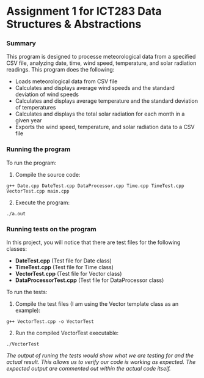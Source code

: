 # Assignment 1 for ICT283 Data Structures & Abstractions

### Summary
This program is designed to processe meteorological data from a specified CSV file, analyzing date, time, wind speed, temperature, and solar radiation readings. This program does the following:
- Loads meteorological data from CSV file
- Calculates and displays average wind speeds and the standard deviation of wind speeds
- Calculates and displays average temperature and the standard deviation of temperatures
- Calculates and displays the total solar radiation for each month in a given year
- Exports the wind speed, temperature, and solar radiation data to a CSV file

### Running the program
To run the program:

1. Compile the source code: 
```
g++ Date.cpp DateTest.cpp DataProcessor.cpp Time.cpp TimeTest.cpp VectorTest.cpp main.cpp
```
2. Execute the program:
```
./a.out  
```

### Running tests on the program
In this project, you will notice that there are test files for the following classes:
- **DateTest.cpp** (Test file for Date class)
- **TimeTest.cpp** (Test file for Time class)
- **VectorTest.cpp** (Test file for Vector class)
- **DataProcessorTest.cpp** (Test file for DataProcessor class)

To run the tests:
1. Compile the test files (I am using the Vector template class as an example):
```
g++ VectorTest.cpp -o VectorTest
```
2. Run the compiled VectorTest executable:
```
./VectorTest
```

*The output of runing the tests would show what we are testing for and the actual result. This allows us to verify our code is working as expected. The expected output are commented out within the actual code itself.*


